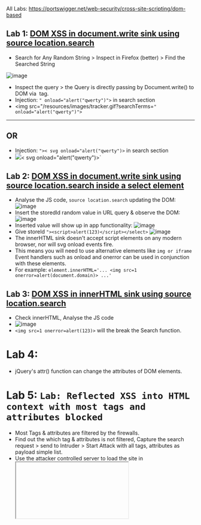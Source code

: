 All Labs: https://portswigger.net/web-security/cross-site-scripting/dom-based

## Lab 1: [DOM XSS in document.write sink using source location.search](https://portswigger.net/web-security/cross-site-scripting/dom-based/lab-document-write-sink)
- Search for Any Random String > Inspect in Firefox (better) > Find the Searched String

![image](https://github.com/user-attachments/assets/1e9f6014-208e-4b8f-a1ce-db9fa2c1e7bf)

- Inspect the query > the Query is directly passing by Document.write() to DOM via <img> tag.
- Injection: `" onload="alert("qwerty")">` in search section
- <img src="/resources/images/tracker.gif?searchTerms=`" onload="alert("qwerty")">`
---
OR
---
- Injection: `">< svg onload="alert("qwerty")>` in search section
- <img src="/resources/images/tracker.gif?searchTerms=`">< svg onload="alert("qwerty")>`

## Lab 2: [DOM XSS in document.write sink using source location.search inside a select element](https://portswigger.net/web-security/cross-site-scripting/dom-based/lab-document-write-sink-inside-select-element)
- Analyse the JS code, `source location.search` updating the DOM: ![image](https://github.com/user-attachments/assets/b66c8c00-f07b-416e-8d3c-5fab24d55c78)
- Insert the storedId random value in URL query & observe the DOM: ![image](https://github.com/user-attachments/assets/2d92d551-25ba-478b-a78d-8144a66e0b8e)
- Inserted value will show up in app functionality: ![image](https://github.com/user-attachments/assets/abfc1427-ffe8-4296-a333-f2b5fa5c65f8)
- Give storeId `"><script>alert(123)</script></select>` ![image](https://github.com/user-attachments/assets/8d729fdf-619d-46f7-8544-db9f982a5edc)
- The innerHTML sink doesn't accept script elements on any modern browser, nor will svg onload events fire.
- This means you will need to use alternative elements like `img or iframe` Event handlers such as onload and onerror can be used in conjunction with these elements.
- For example: `element.innerHTML='... <img src=1 onerror=alert(document.domain)> ...'`

## Lab 3: [DOM XSS in innerHTML sink using source location.search](https://portswigger.net/web-security/cross-site-scripting/dom-based/lab-innerhtml-sink)
- Check innerHTML, Analyse the JS code
- ![image](https://github.com/user-attachments/assets/dd879d32-3a94-481e-87ba-67adf72e6780)
- `<img src=1 onerror=alert(123)>` will the break the Search function.

# Lab 4: 
-  jQuery's attr() function can change the attributes of DOM elements.

# Lab 5: `Lab: Reflected XSS into HTML context with most tags and attributes blocked`
- Most Tags & attributes are filtered by the firewalls.
- Find out the which tag & attributes is not filtered, Capture the search request > send to Intruder > Start Attack with all tags, attributes as payload simple list.
- Use the attacker controlled server to load the site in <iframe> to trigger the event automatically.



